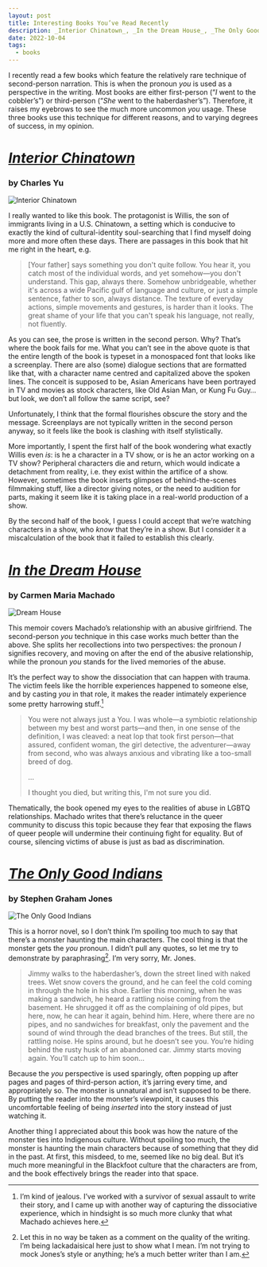 ```yaml
---
layout: post
title: Interesting Books You’ve Read Recently
description: _Interior Chinatown_, _In the Dream House_, _The Only Good Indians_
date: 2022-10-04
tags:
  - books
---
```


I recently read a few books which feature the relatively rare technique of second-person narration. This is when the pronoun _you_ is used as a perspective in the writing. Most books are either first-person (“_I_ went to the cobbler’s”) or third-person (“_She_ went to the haberdasher’s”). Therefore, it raises my eyebrows to see the much more uncommon _you_ usage. These three books use this technique for different reasons, and to varying degrees of success, in my opinion.

# [_Interior Chinatown_](https://app.thestorygraph.com/books/9ff7b20b-07f7-4d3d-a4f7-7ca29900e7d3)
### by Charles Yu

![Interior Chinatown](/images/blog/interior-chinatown.jpeg)

I really wanted to like this book. The protagonist is Willis, the son of immigrants living in a U.S. Chinatown, a setting which is conducive to exactly the kind of cultural-identity soul-searching that I find myself doing more and more often these days. There are passages in this book that hit me right in the heart, e.g.

> [Your father] says something you don't quite follow. You hear it, you catch most of the individual words, and yet somehow—you don't understand. This gap, always there. Somehow unbridgeable, whether it's across a wide Pacific gulf of language and culture, or just a simple sentence, father to son, always distance. The texture of everyday actions, simple movements and gestures, is harder than it looks. The great shame of your life that you can't speak his language, not really, not fluently.

As you can see, the prose is written in the second person. Why? That’s where the book fails for me. What you can’t see in the above quote is that the entire length of the book is typeset in a monospaced font that looks like a screenplay. There are also (some) dialogue sections that are formatted like that, with a character name centred and capitalized above the spoken lines. The conceit is supposed to be, Asian Americans have been portrayed in TV and movies as stock characters, like Old Asian Man, or Kung Fu Guy… but look, we don’t all follow the same script, see?

Unfortunately, I think that the formal flourishes obscure the story and the message. Screenplays are not typically written in the second person anyway, so it feels like the book is clashing with itself stylistically.

More importantly, I spent the first half of the book wondering what exactly Willis even _is_: is he a character in a TV show, or is he an actor working on a TV show? Peripheral characters die and return, which would indicate a detachment from reality, i.e. they exist within the artifice of a show. However, sometimes the book inserts glimpses of behind-the-scenes filmmaking stuff, like a director giving notes, or the need to audition for parts, making it seem like it is taking place in a real-world production of a show.

By the second half of the book, I guess I could accept that we’re watching characters in a show, who _know_ that they’re in a show. But I consider it a miscalculation of the book that it failed to establish this clearly.

# [_In the Dream House_](https://app.thestorygraph.com/books/2048effe-bd2c-4766-9abe-23e80576667b)
### by Carmen Maria Machado

![Dream House](/images/blog/in-the-dream-house.jpeg)

This memoir covers Machado’s relationship with an abusive girlfriend. The second-person _you_ technique in this case works much better than the above. She splits her recollections into two perspectives: the pronoun _I_ signifies recovery, and moving on after the end of the abusive relationship, while the pronoun _you_ stands for the lived memories of the abuse.

It’s the perfect way to show the dissociation that can happen with trauma. The victim feels like the horrible experiences happened to someone else, and by casting _you_ in that role, it makes the reader intimately experience some pretty harrowing stuff.[^1]

> You were not always just a You. I was whole—a symbiotic relationship between my best and worst parts—and then, in one sense of the definition, I was cleaved: a neat lop that took first person—that assured, confident woman, the girl detective, the adventurer—away from second, who was always anxious and vibrating like a too-small breed of dog.
> 
> …
> 
> I thought you died, but writing this, I'm not sure you did.

Thematically, the book opened my eyes to the realities of abuse in LGBTQ relationships. Machado writes that there’s reluctance in the queer community to discuss this topic because they fear that exposing the flaws of queer people will undermine their continuing fight for equality. But of course, silencing victims of abuse is just as bad as discrimination.

# [_The Only Good Indians_](https://app.thestorygraph.com/books/79437676-42a1-4936-86ac-b885a7f33ac9)
### by Stephen Graham Jones

![The Only Good Indians](/images/blog/the-only-good-indians.jpeg)

This is a horror novel, so I don’t think I’m spoiling too much to say that there’s a monster haunting the main characters. The cool thing is that the monster gets the _you_ pronoun. I didn’t pull any quotes, so let me try to demonstrate by paraphrasing[^2]. I’m very sorry, Mr. Jones.

> Jimmy walks to the haberdasher’s, down the street lined with naked trees. Wet snow covers the ground, and he can feel the cold coming in through the hole in his shoe. Earlier this morning, when he was making a sandwich, he heard a rattling noise coming from the basement. He shrugged it off as the complaining of old pipes, but here, now, he can hear it again, behind him. Here, where there are no pipes, and no sandwiches for breakfast, only the pavement and the sound of wind through the dead branches of the trees. But still, the rattling noise. He spins around, but he doesn’t see you. You’re hiding behind the rusty husk of an abandoned car. Jimmy starts moving again. You’ll catch up to him soon…

Because the _you_ perspective is used sparingly, often popping up after pages and pages of third-person action, it’s jarring every time, and appropriately so. The monster is unnatural and isn’t supposed to be there. By putting the reader into the monster’s viewpoint, it causes this uncomfortable feeling of being _inserted_ into the story instead of just watching it.

Another thing I appreciated about this book was how the nature of the monster ties into Indigenous culture. Without spoiling too much, the monster is haunting the main characters because of something that they did in the past. At first, this misdeed, to me, seemed like no big deal. But it’s much more meaningful in the Blackfoot culture that the characters are from, and the book effectively brings the reader into that space.

[^1]:	I’m kind of jealous. I’ve worked with a survivor of sexual assault to write their story, and I came up with another way of capturing the dissociative experience, which in hindsight is so much more clunky that what Machado achieves here.

[^2]:	Let this in no way be taken as a comment on the quality of the writing. I’m being lackadaisical here just to show what I mean. I’m not trying to mock Jones’s style or anything; he’s a much better writer than I am.